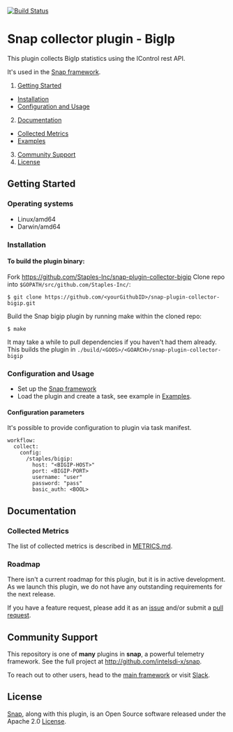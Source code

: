 <!-- http://www.apache.org/licenses/LICENSE-2.0.txt

Copyright 2017 Staples, Inc.

Licensed under the Apache License, Version 2.0 (the "License");
you may not use this file except in compliance with the License.
You may obtain a copy of the License at

   http://www.apache.org/licenses/LICENSE-2.0

Unless required by applicable law or agreed to in writing, software
distributed under the License is distributed on an "AS IS" BASIS,
WITHOUT WARRANTIES OR CONDITIONS OF ANY KIND, either express or implied.
See the License for the specific language governing permissions and
limitations under the License. -->
[![Build Status](https://travis-ci.org/Staples-Inc/snap-plugin-collector-bigip.svg?branch=master)](https://travis-ci.com/Staples-Inc/snap-plugin-collector-bigip)
# Snap collector plugin - BigIp

This plugin collects BigIp statistics using the IControl rest API.

It's used in the [Snap framework](http://github.com/intelsdi-x/snap).

1. [Getting Started](#getting-started)
  * [Installation](#installation)
  * [Configuration and Usage](#configuration-and-usage)
2. [Documentation](#documentation)
  * [Collected Metrics](#collected-metrics)
  * [Examples](#examples)
3. [Community Support](#community-support)
4. [License](#license)

## Getting Started
### Operating systems
* Linux/amd64
* Darwin/amd64

### Installation
#### To build the plugin binary:
Fork https://github.com/Staples-Inc/snap-plugin-collector-bigip
Clone repo into `$GOPATH/src/github.com/Staples-Inc/`:

```
$ git clone https://github.com/<yourGithubID>/snap-plugin-collector-bigip.git
```

Build the Snap bigip plugin by running make within the cloned repo:
```
$ make
```
It may take a while to pull dependencies if you haven't had them already.
This builds the plugin in `./build/<GOOS>/<GOARCH>/snap-plugin-collector-bigip`

### Configuration and Usage
* Set up the [Snap framework](https://github.com/intelsdi-x/snap/blob/master/README.md#getting-started)
* Load the plugin and create a task, see example in [Examples](#examples).

#### Configuration parameters
It's possible to provide configuration to plugin via task manifest.

    workflow:
      collect:
        config:
          /staples/bigip:
            host: "<BIGIP-HOST>"
            port: <BIGIP-PORT>
            username: "user"
            password: "pass"
            basic_auth: <BOOL>

## Documentation
### Collected Metrics
The list of collected metrics is described in [METRICS.md](METRICS.md).

### Roadmap
There isn't a current roadmap for this plugin, but it is in active development. As we launch this plugin, we do not have any outstanding requirements for the next release.

If you have a feature request, please add it as an [issue](https://github.com/Staples-Inc/snap-plugin-collector-bigip/issues) and/or submit a [pull request](https://github.com/Staples-Inc/snap-plugin-collector-bigip/pulls).

## Community Support
This repository is one of **many** plugins in **snap**, a powerful telemetry framework. See the full project at http://github.com/intelsdi-x/snap.

To reach out to other users, head to the [main framework](https://github.com/intelsdi-x/snap#community-support) or visit [Slack](http://slack.snap-telemetry.io).

## License
[Snap](http://github.com/intelsdi-x/snap), along with this plugin, is an Open Source software released under the Apache 2.0 [License](LICENSE).
